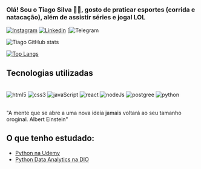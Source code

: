### Olá! Sou o Tiago Silva 🧑‍💻, gosto de praticar esportes (corrida e natacação), além de assistir séries e jogal LOL

[![Instagram](https://img.shields.io/badge/Instagram-E4405F?style=for-the-badge&logo=instagram&logoColor=white)](http://Instagram.com)
[![Linkedin](https://img.shields.io/badge/LinkedIn-0077B5?style=for-the-badge&logo=linkedin&logoColor=white)](https://www.linkedin.com/in/tiago-s-s/)
[![Telegram](https://img.shields.io/badge/Telegram-2CA5E0?style=for-the-badge&logo=telegram&logoColor=white)


![Tiago GitHub stats](https://github-readme-stats.vercel.app/api?username=tiagoss-cubos&show_icons=true&theme=tokyonight)

[![Top Langs](https://github-readme-stats.vercel.app/api/top-langs/?username=tiagoss-cubos&layout=compact)](https://github.com/anuraghazra/github-readme-stats)


## Tecnologias utilizadas

<div sytle="display: inline_block"><br/>
  <img align="center" alt="html5" src="https://img.shields.io/badge/HTML5-E34F26?style=for-the-badge&logo=html5&logoColor=white"/>
  <img align="center" alt="css3" src="https://img.shields.io/badge/CSS3-1572B6?style=for-the-badge&logo=css3&logoColor=white"/>
  <img align="center" alt="javaScript" src="https://img.shields.io/badge/JavaScript-F7DF1E?style=for-the-badge&logo=javascript&logoColor=black"/>
  <img align="center" alt="react" src="https://img.shields.io/badge/React-20232A?style=for-the-badge&logo=react&logoColor=61DAFB"/>
  <img align="center" alt="nodeJs" src="https://img.shields.io/badge/Node.js-43853D?style=for-the-badge&logo=node.js&logoColor=white"/>
  <img align="center" alt="postgree" src="https://img.shields.io/badge/PostgreSQL-316192?style=for-the-badge&logo=postgresql&logoColor=white"/>
  <img align="center" alt="python" src="https://img.shields.io/badge/Python-14354C?style=for-the-badge&logo=python&logoColor=white"/>
</div><br/>

"A mente que se abre a uma nova ideia jamais voltará ao seu tamanho oroginal. Albert Einstein"

## O que tenho estudado:
- [Python na Udemy](https://www.udemy.com/course/python-3-do-zero-ao-avancado/?couponCode=JUST4U02223)<br/>
- [Python Data Analytics na DIO](https://web.dio.me/track/8b170530-da6f-487f-8774-c0bc58254f6c)<br/>
